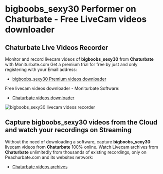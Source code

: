 # bigboobs_sexy30 Performer on Chaturbate - Free LiveCam videos downloader

## Chaturbate Live Videos Recorder

Monitor and record livecam videos of **bigboobs_sexy30** from **Chaturbate** with Moniturbate.com
Get a premium trial for free by just and only registering with your Email address:
* [bigboobs_sexy30 Premium videos downloader](https://moniturbate.com/request-demo-licence-key.html)

Free livecam videos downloader - Moniturbate Software:
* [Chaturbate videos downloader](https://moniturbate.com/moniturbate-download-software.html)

![bigboobs_sexy30 livecam videos recorder](https://peachurnet.com/templates/moniturbate-software.png)


## Capture bigboobs_sexy30 videos from the Cloud and watch your recordings on Streaming

Without the need of downloading a software, capture **bigboobs_sexy30** livecam videos from **Chaturbate** 100% online.
Watch Livecam archives from **Chaturbate** unlimitedly from thousands of existing recordings, only on Peachurbate.com and its websites network:
* [Chaturbate videos archives](https://peachurnet.com/)